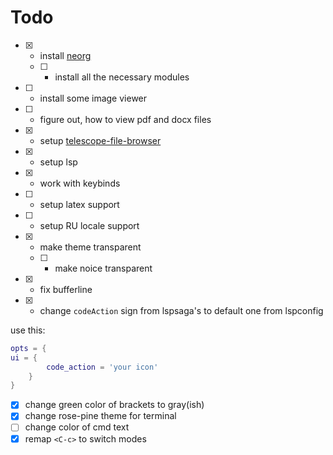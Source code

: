 # Todo

- [x] - install [neorg](https://github.com/nvim-neorg/neorg/)
  - [ ] - install all the necessary modules
- [ ] - install some image viewer
- [ ] - figure out, how to view pdf and docx files
- [x] - setup [telescope-file-browser](https://github.com/nvim-telescope/telescope-file-browser.nvim)
- [x] - setup lsp
- [x] - work with keybinds
- [ ] - setup latex support
- [ ] - setup RU locale support
- [x] - make theme transparent
  - [ ] - make noice transparent
- [x] - fix bufferline
- [x] - change `codeAction` sign from lspsaga's to default one from lspconfig

use this:

```lua
opts = {
ui = {
        code_action = 'your icon'
    }
}
```

- [x] change green color of brackets to gray(ish)
- [x] change rose-pine theme for terminal
- [ ] change color of cmd text
- [x] remap `<C-c>` to switch modes
